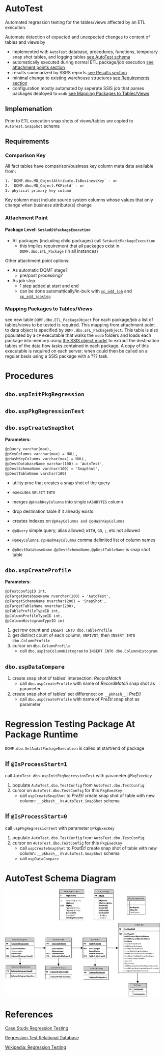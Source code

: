 # AutoTest

Automated regression testing for the tables/views affected by an ETL execution.

Automate detection of expected and unexpected changes to content of tables and views by 

- implemented with `AutoTest` database, procedures, functions, temporary snap shot tables, and logging tables [see AutoTest schema](www.nhl.com)
- automatically executed during normal ETL package/job execution [see attachment points section](#attachment-point)
- results summarized by SSRS reports [see Results section](#Results)
- minimal change to existing warehouse structures [see Requirements section](#Requirements)
- configuration mostly automated by seperate SSIS job that parses packages deployed to `msdb` [see Mapping Packages to Tables/Views](#mapping-packages-to-tablesviews)



## Implemenation

Prior to ETL execution snap shots of views/tables are copied to `AutoTest.SnapShot` schema



## Requirements

### Comparison Key
All fact tables have comparison/business key column meta data available from:

    1. `DQMF.dbo.MD_ObjectAttribute.IsBusinessKey` - or
    2. `DQMF.dbo.MD_Object.PKField` - or
    3. physical primary key column
Key column must include source system columns whose values that only change when business attribute(s) change

### Attachment Point
#### Package Level: `SetAuditPackageExecution`
- All packages (including child packages) call `SetAuditPackageExecution`
    + this implies requirement that all packages exist in `DQMF.dbo.ETL_Package` (in all instances)

Other attachment point options:

- As automatic DQMF stage?
    + pre/post processing?
- As job step
    + 1 step added at start and end
    + can be done automattically/in-bulk with [`sp_add_job`](https://msdn.microsoft.com/en-us/library/ms182079.aspx) and [`sp_add_jobstep`](https://msdn.microsoft.com/en-ca/library/ms187358.aspx)


### Mapping Packages to Tables/Views

see new table `DQMF.dbo.ETL_PackageObject`
For each package/job a list of tables/views to be tested is required.  This mapping from attachment point to data object is specified by `DQMF.dbo.ETL_PackageObject`.  This table is also populated by a `C#` executable that walks the `msdb` folders and loads each package into memory using [the SSIS object model](https://msdn.microsoft.com/en-us/library/ms136025.aspx) to extract the destination tables of the data flow tasks contained in each package.  A copy of this executable is required on each server; when could then be called on a regular basis using a SSIS package with a ??? task.

# Procedures

## `dbo.uspInitPkgRegression`

## `dbo.uspPkgRegressionTest`

## `dbo.uspCreateSnapShot`
__Parameters:__

    @pQuery varchar(max),
    @pKeyColumns varchar(max) = NULL,
    @pHashKeyColumns varchar(max) = NULL,
    @pDestDatabaseName varchar(100) = 'AutoTest',
    @pDestSchemaName varchar(100) = 'SnapShot',
    @pDestTableName varchar(100)

- utility proc that creates a snap shot of the query
- executes `SELECT` <given query> `INTO` <given destination table>
- merges `@pHashKeyColumns` into single `HASHBYTES` column
- drop destination table if it already exists
- creates indexes on `@pKeyColumns and @pHashKeyColumns`

- `@pQuery` simple query; alias allowed; `WITH`, `GO`, `;`, etc not allowed
- `@pKeyColumns,@pHashKeyColumns` comma delimited list of column names
- `@pDestDatabaseName.@pDestSchemaName.@pDestTableName` is snap shot table



## `dbo.uspCreateProfile`
__Parameters:__

    @pTestConfigID int,
    @pTargetDatabaseName nvarchar(200) = 'AutoTest',
    @pTargetSchemaName nvarchar(200) = 'SnapShot',
    @pTargetTableName nvarchar(200),
    @pTableProfileTypeID int,
    @pColumnProfileTypeID int,
    @pColumnHistogramTypeID int

1. get row count and `INSERT INTO dbo.TableProfile`
2. get distinct count of each column, `UNPIVOT`, then `INSERT INTO dbo.ColumnProfile`
3. cursor on `dbo.ColumnProfile`
    - call `dbo.uspInsColumnHistogram` to `INSERT INTO dbo.ColumnHistogram`

## `dbo.uspDataCompare`

1. create snap shot of tables' intersection: _RecordMatch_
    - call `dbo.uspCreateProfile` with name of _RecordMatch_ snap shot as parameter
2. create snap shot of tables' set difference: on `__pkhash__`: _PreEtl_
    - call `dbo.uspCreateProfile` with name of _PreEtl_ snap shot as parameter


# Regression Testing Package At Package Runtime
`DQMF.dbo.SetAuditPackageExecution` is called at start/end of package

## If `@IsProcessStart=1` 
call `AutoTest.dbo.uspInitPkgRegressionTest` with parameter `@PkgExecKey` 

1. populate `AutoTest.dbo.TestConfig` from `AutoTest.dbo.TestConfig`
2. cursor on `AutoTest.dbo.TestConfig` for this `PkgExecKey`
    - call `uspCreateSnapShot` to _PreEtl_ create snap shot of table with new column: `__pkhash__` in `AutoTest.SnapShot` schema 

## If `@IsProcessStart=0` 
call `uspPkgRegressionTest` with parameter `@PkgExecKey` 

1. populate `AutoTest.dbo.TestConfig` from `AutoTest.dbo.TestConfig`
2. cursor on `AutoTest.dbo.TestConfig` for this `PkgExecKey`
    - call `uspCreateSnapShot` to _PostEtl_ create snap shot of table with new column: `__pkhash__` in `AutoTest.SnapShot` schema
    - call `uspDataCompare`

# AutoTest Schema Diagram

![AutoTest_Schema](/Documentation/AutoTest_Schema.jpg?raw=true "AutoTest_Schema")

# References

[Case Study Regression Testing](https://www.researchgate.net/publication/230639909_A_CASE_STUDY_ON_REGRESSION_TEST_AUTOMATION_FOR_DATA_WAREHOUSE_QUALITY_ASSURANCE)

[Regression Test Relational Database](http://www.agiledata.org/essays/databaseTesting.html)

[Wikipedia: Regression Testing](https://en.wikipedia.org/wiki/Regression_testing)